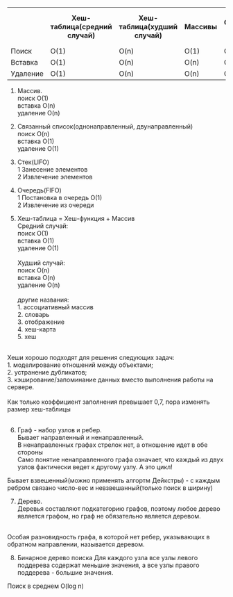<table>
    <tr>
        <th></th>
        <th>Хеш-таблица(средний случай)</th>
        <th>Хеш-таблица(худший случай)</th>
        <th>Массивы</th>
        <th>Связанные списки</th>
        <th>Бинарное дерево поиска(средний случай)</th>
    </tr>
    <tr>
        <td>Поиск</td>
        <td>O(1)</td>
        <td>O(n)</td>
        <td>O(1)</td>
        <td>O(n)</td>
        <td>O(log n)</td>
    </tr>
    <tr>
        <td>Вставка</td>
        <td>O(1)</td>
        <td>O(n)</td>
        <td>O(n)</td>
        <td>O(1)</td>
    </tr>
    <tr>
        <td>Удаление</td>
        <td>O(1)</td>
        <td>O(n)</td>
        <td>O(n)</td>
        <td>O(1)</td>
    </tr>
</table>


1. Массив.<br>
    поиск O(1)<br>
    вставка O(n)<br>
    удаление O(n)<br>

2. Связанный список(однонаправленный, двунаправленный)<br>
    поиск O(n)<br>
    вставка O(1)<br>
    удаление O(1)<br>

3. Стек(LIFO)<br>
    1 Занесение элементов<br>
    2 Извлечение элементов<br>

4. Очередь(FIFO)<br>
    1 Постановка в очередь O(1)<br>
    2 Извлечение из очереди<br>

5. Хеш-таблица = Хеш-функция + Массив<br>
    Средний случай:<br>
    поиск O(1)<br>
    вставка O(1)<br>
    удаление O(1)<br>
    <br>
    Худший случай:<br>
    поиск O(n)<br>
    вставка O(n)<br>
    удаление O(n)<br>
    <br>
    другие названия:<br>
        1. ассоциативный массив<br>
        2. словарь<br>
        3. отображение<br>
        4. хеш-карта<br>
        5. хеш<br>
<br>
Хеши хорошо подходят для решения следующих задач: <br>
    1. моделирование отношений между объектами; <br>
    2. устранение дубликатов; <br>
    3. кэширование/запоминание данных вместо выполнения работы на сервере. <br>
<br>
Как только коэффициент заполнения превышает 0,7, пора изменять размер хеш-таблицы<br>
<br>
   
6. Граф - набор узлов и ребер.<br>
Бывает направленный и ненаправленный.<br>
В ненаправленных графах стрелок нет, а отношение идет в обе стороны<br>
Само понятие ненаправленного графа означает, что каждый из двух узлов фактически ведет к другому узлу. А это цикл!<br>

Бывает взвешенный(можно применять алгортм Дейкстры) - с каждым ребром связано число-вес
и невзвешанный(только поиск в ширину)<br>

7. Дерево. <br>
Деревья составляют подкатегорию графов, поэтому любое дерево является графом, но граф не обязательно является деревом. <br>
<br>
Особая разновидность графа, в которой нет ребер, указывающих в обратном направлении, называется деревом. <br>

8. Бинарное дерево поиска
Для каждого узла все узлы левого поддерева содержат меньшие значения, а все узлы правого поддерева - большие значения. 

Поиск в среднем O(log n)
